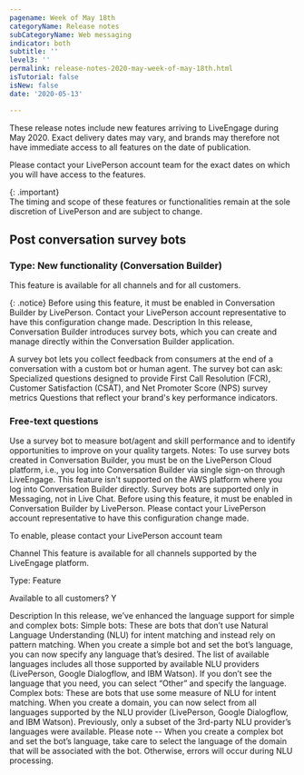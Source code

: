 ```yaml
---
pagename: Week of May 18th 
categoryName: Release notes
subCategoryName: Web messaging
indicator: both
subtitle: ''
level3: ''
permalink: release-notes-2020-may-week-of-may-18th.html
isTutorial: false
isNew: false
date: '2020-05-13'

---
```


These release notes include new features arriving to LiveEngage during May 2020. Exact delivery dates may vary, and brands may therefore not have immediate access to all features on the date of publication.

Please contact your LivePerson account team for the exact dates on which you will have access to the features.

{: .important}  
The timing and scope of these features or functionalities remain at the sole discretion of LivePerson and are subject to change.

## Post conversation survey bots
### Type: New functionality (Conversation Builder)

This feature is available for all channels and for all customers.

{: .notice}
Before using this feature, it must be enabled in Conversation Builder by LivePerson. Contact your LivePerson account representative to have this configuration change made.
Description
In this release, Conversation Builder introduces survey bots, which you can create and manage directly within the Conversation Builder application.

A survey bot lets you collect feedback from consumers at the end of a conversation with a custom bot or human agent. The survey bot can ask:
Specialized questions designed to provide First Call Resolution (FCR), Customer Satisfaction (CSAT), and Net Promoter Score (NPS) survey metrics
Questions that reflect your brand's key performance indicators.

### Free-text questions
Use a survey bot to measure bot/agent and skill performance and to identify opportunities to improve on your quality targets.
Notes: 
To use survey bots created in Conversation Builder, you must be on the LivePerson Cloud platform, i.e., you log into Conversation Builder via single sign-on through LiveEngage. This feature isn't supported on the AWS platform where you log into Conversation Builder directly.
Survey bots are supported only in Messaging, not in Live Chat.
Before using this feature, it must be enabled in Conversation Builder by LivePerson. Please contact your LivePerson account representative to have this configuration change made. 

To enable, please contact your LivePerson account team


Channel
This feature is available for all channels supported by the LiveEngage platform.

Type: Feature

Available to all customers? Y

Description
In this release, we’ve enhanced the language support for simple and complex bots:
Simple bots: These are bots that don’t use Natural Language Understanding (NLU) for intent matching and instead rely on pattern matching. When you create a simple bot and set the bot’s language, you can now specify any language that’s desired. The list of available languages includes all those supported by available NLU providers (LivePerson, Google Dialogflow, and IBM Watson). If you don’t see the language that you need, you can select “Other” and specify the language.
Complex bots: These are bots that use some measure of NLU for intent matching. When you create a domain, you can now select from all languages supported by the NLU provider (LivePerson, Google Dialogflow, and IBM Watson). Previously, only a subset of the 3rd-party NLU provider’s languages were available.
Please note -- When you create a complex bot and set the bot’s language, take care to select the language of the domain that will be associated with the bot. Otherwise, errors will occur during NLU processing.

